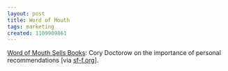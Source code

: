 ```yaml
---
layout: post
title: Word of Mouth
tags: marketing
created: 1109909861
---
```

<a href="http://www.boingboing.net/2005/03/03/wordofmouth_is_why_a.html">Word of Mouth Sells Books</a>: Cory Doctorow on the importance of personal recommendations [via <a href="http://sf-f.org">sf-f.org</a>].
